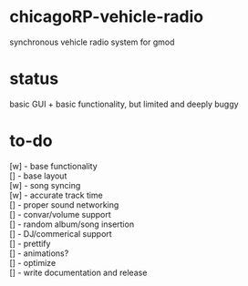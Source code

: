 # chicagoRP-vehicle-radio
synchronous vehicle radio system for gmod

# status
basic GUI + basic functionality, but limited and deeply buggy

# to-do
[w] - base functionality    
[] - base layout    
[w] - song syncing    
[w] - accurate track time    
[] - proper sound networking    
[] - convar/volume support    
[] - random album/song insertion    
[] - DJ/commerical support    
[] - prettify    
[] - animations?             
[] - optimize    
[] - write documentation and release    